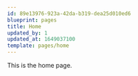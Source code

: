 ```yaml
---
id: 89e13976-923a-42da-b319-dea25d010ed6
blueprint: pages
title: Home
updated_by: 1
updated_at: 1649037100
template: pages/home
---
```

This is the home page.